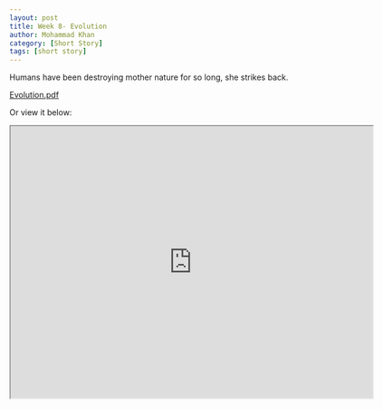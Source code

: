```yaml
---
layout: post
title: Week 8- Evolution
author: Mohammad Khan
category: [Short Story]
tags: [short story]
---
```

Humans have been destroying mother nature for so long, she strikes back.


<p><a href="https://drive.google.com/file/d/1ERz6nUwUot7On5krygSk9ZaMWbAURNUW/view?usp=sharing">Evolution.pdf</a></p>

Or view it below: 
<iframe src="https://drive.google.com/file/d/1ERz6nUwUot7On5krygSk9ZaMWbAURNUW/preview" width="640" height="480" allow="autoplay"></iframe>